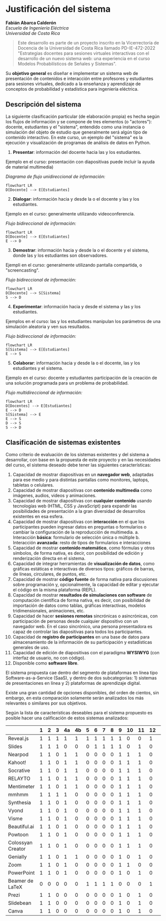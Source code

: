 # Justificación del sistema

**Fabián Abarca Calderón** <br>
*Escuela de Ingeniería Eléctrica* <br>
*Universidad de Costa Rica* <br>

> Este desarrollo es parte de un proyecto inscrito en la Vicerrectoría de Docencia de la Universidad de Costa Rica llamado PD-IE-472-2022 "Estrategias docentes para sesiones virtuales interactivas con el desarrollo de un nuevo sistema web: una experiencia en el curso Modelos Probabilísticos de Señales y Sistemas".

Su **objetivo general** es diseñar e implementar un sistema web de presentación de contenidos e interacción entre profesores y estudiantes para sesiones virtuales, dedicado a la enseñanza y aprendizaje de conceptos de probabilidad y estadística para ingeniería eléctrica.

## Descripción del sistema

La siguiente clasificación particular (de elaboración propia) es hecha según los flujos de información y se compone de tres elementos (o "actores"): docente, estudiantes y el "sistema", entendido como una instancia o simulación del objeto de estudio que generalmente será algún tipo de contenido interactivo. En este curso, un ejemplo del "sistema" es la ejecución y visualización de programas de análisis de datos en Python.

1. **Presentar**: información del docente hacia las y los estudiantes.

Ejemplo en el curso: presentación con diapositivas puede incluir la ayuda de material multimedia)

*Diagrama de flujo unidireccional de información:*

```mermaid
flowchart LR
D[Docente] --> E[Estudiantes]
```

2. **Dialogar**: información hacia y desde la o el docente y las y los estudiantes.

Ejemplo en el curso: generalmente utilizando videoconferencia.

*Flujo bidireccional de información:*

```mermaid
flowchart LR
D[Docente] --> E[Estudiantes]
E --> D
```

3. **Demostrar**: información hacia y desde la o el docente y el sistema, donde las y los estudiantes son observadores.

Ejempli en el curso: generalmente utilizando pantalla compartida, o "screencasting".

*Flujo bidireccional de información:*

```mermaid
flowchart LR
D[Docente] --> S[Sistema]
S --> D
```

4. **Experimentar**: información hacia y desde el sistema y las y los estudiantes.

Ejemplos en el curso: las y los estudiantes manipulan los parámetros de una simulación aleatoria y ven sus resultados.

*Flujo bidireccional de información:*

```mermaid
flowchart LR
S[Sistema] --> E[Estudiantes]
E --> S
```

5. **Colaborar**: información hacia y desde la o el docente, las y los estudiantes y el sistema.

Ejemplo en el curso: docente y estudiantes participación de la creación de una solución programada para un problema de probabilidad.

*Flujo multidireccional de información:*

```mermaid
flowchart LR
D[Docentes] --> E[Estudiantes]
E --> D
S[Sistema] --> E
E --> S
D --> S
S --> D
```

## Clasificación de sistemas existentes

Como criterio de evaluación de los sistemas existentes y del sistema a desarrollar, con base en la propuesta de este proyecto y en las necesidades del curso, el sistema deseado debe tener las siguientes características:

1. Capacidad de mostrar diapositivas en un **navegador web**, adaptadas para ese medio y para distintas pantallas como monitores, laptops, tabletas o celulares.
2. Capacidad de mostrar diapositivas con **contenido multimedia** como imágenes, audios, videos y animaciones.
3. Capacidad de mostrar diapositivas con **cualquier contenido** usando tecnologías web (HTML, CSS y JavaScript) para expandir las posibilidades de presentación a la gran diversidad de desarrollos existentes en esa esfera.
4. Capacidad de mostrar diapositivas con **interacción** en el que los participantes pueden ingresar datos en preguntas o formularios o cambiar la configuración de la reproducción de multimedia. 
  a. Interacción **básica**: formulario de selección única o múltiple
  b. Interacción **avanzada**: resto de tipos de formularios e interacciones
5. Capacidad de mostrar **contenido matemático**, como fórmulas y otros símbolos, de forma nativa, es decir, con posibilidad de edición y renderización directa en el sistema.
6. Capacidad de integrar herramientas de **visualización de datos**, como gráficas estáticas e interactivas de diversos tipos: gráficos de barras, de líneas, circulares, de puntos, etc.
7. Capacidad de mostrar **código fuente** de forma nativa para discusiones sobre programación y, opcionalmente, la capacidad de editar y ejecutar el código en la misma plataforma (REPL).
8. Capacidad de mostrar **resultados de simulaciones con software** de computación científica de forma nativa, es decir, con posibilidad de importación de datos como tablas, gráficas interactivas, modelos tridimensionales, animaciones, etc.
9. Capacidad de hacer **sesiones remotas** sincrónicas o asincrónicas, con participación de personas desde cualquier dispositivo con un navegador web. En el caso sincrónico, una persona presentadora es capaz de controlar las diapositivas para todos los participantes.
10. Capacidad de **registro de participantes** en una base de datos para almacenamiento de la información de su participación y estadísticas generales de uso.
11. Capacidad de edición de diapositivas con el paradigma **WYSIWYG** (con interfaz de usuario, no con código).
12. Disponible como **software libre**.

El sistema propuesta cae dentro del segmento de plataformas en línea tipo Software-as-a-Service (SaaS), y dentro de dos subcategorías: 1) sistemas de presentaciones en línea y 2) plataformas de aprendizaje digital.

Existe una gran cantidad de opciones disponibles, del orden de cientos, sin embargo, en esta comparación solamente serán analizados los más relevantes o similares por sus objetivos.

Según la lista de características deseables para el sistema propuesto es posible hacer una calificación de estos sistemas analizados:

|                   | 1 | 2 | 3 | 4a | 4b | 5 | 6 | 7 | 8 | 9 | 10 | 11 | 12 | T  |
|-------------------|---|---|---|----|----|---|---|---|---|---|----|----|----|----|
| Reveal.js         | 1 | 1 | 1 | 1  | 1  | 1 | 1 | 1 | 1 | 1 | 0  | 0  | 1  | 11 |
| Slides            | 1 | 1 | 1 | 0  | 0  | 0 | 1 | 1 | 1 | 1 | 0  | 1  | 0  | 8  |
| Nearpod           | 1 | 1 | 0 | 1  | 1  | 0 | 0 | 0 | 0 | 1 | 1  | 1  | 0  | 7  |
| Kahoot!           | 1 | 1 | 0 | 1  | 1  | 0 | 0 | 0 | 0 | 1 | 1  | 1  | 0  | 7  |
| Socrative         | 1 | 1 | 0 | 1  | 1  | 0 | 0 | 0 | 0 | 1 | 1  | 1  | 0  | 7  |
| RELAYTO           | 1 | 1 | 0 | 1  | 1  | 0 | 0 | 0 | 0 | 1 | 1  | 1  | 0  | 7  |
| Mentimeter        | 1 | 1 | 0 | 1  | 1  | 0 | 0 | 0 | 0 | 1 | 1  | 1  | 0  | 7  |
| mmhmm             | 1 | 1 | 1 | 1  | 0  | 0 | 0 | 0 | 0 | 1 | 1  | 1  | 0  | 7  |
| Synthesia         | 1 | 1 | 0 | 1  | 0  | 0 | 0 | 0 | 0 | 1 | 1  | 1  | 0  | 6  |
| Vyond             | 1 | 1 | 0 | 1  | 0  | 0 | 0 | 0 | 0 | 1 | 1  | 1  | 0  | 6  |
| Visme             | 1 | 1 | 0 | 1  | 0  | 0 | 0 | 0 | 0 | 1 | 1  | 1  | 0  | 6  |
| Beautiful.ai      | 1 | 1 | 0 | 1  | 0  | 0 | 0 | 0 | 0 | 1 | 1  | 1  | 0  | 6  |
| Powtoon           | 1 | 1 | 0 | 1  | 0  | 0 | 0 | 0 | 0 | 1 | 1  | 1  | 0  | 6  |
| Colossyan Creator | 1 | 1 | 0 | 1  | 0  | 0 | 0 | 0 | 0 | 1 | 1  | 1  | 0  | 6  |
| Genially          | 1 | 1 | 0 | 1  | 1  | 0 | 0 | 0 | 0 | 1 | 0  | 1  | 0  | 6  |
| Zoom              | 1 | 1 | 0 | 1  | 0  | 0 | 0 | 0 | 0 | 1 | 1  | 0  | 0  | 5  |
| PowerPoint        | 1 | 1 | 0 | 1  | 0  | 0 | 0 | 0 | 0 | 1 | 0  | 1  | 0  | 5  |
| Beamer de LaTeX   | 0 | 0 | 0 | 0  | 0  | 1 | 1 | 1 | 1 | 0 | 0  | 0  | 1  | 5  |
| Prezi             | 1 | 1 | 0 | 0  | 0  | 0 | 0 | 0 | 0 | 1 | 0  | 1  | 0  | 4  |
| Slidebean         | 1 | 1 | 0 | 0  | 0  | 0 | 0 | 0 | 0 | 1 | 0  | 1  | 0  | 4  |
| Canva             | 1 | 1 | 0 | 0  | 0  | 0 | 0 | 0 | 0 | 1 | 0  | 1  | 0  | 4  |
